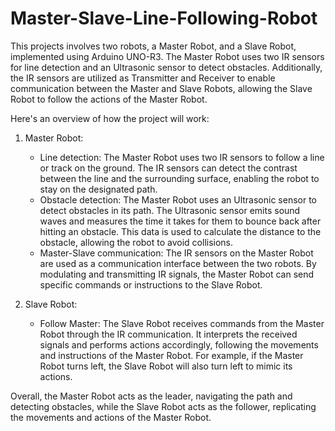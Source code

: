 # Master-Slave-Line-Following-Robot
This projects involves two robots, a Master Robot, and a Slave Robot, implemented using Arduino UNO-R3. The Master Robot uses two IR sensors for line detection and an Ultrasonic sensor to detect obstacles. Additionally, the IR sensors are utilized as Transmitter and Receiver to enable communication between the Master and Slave Robots, allowing the Slave Robot to follow the actions of the Master Robot.

Here's an overview of how the project will work:

1. Master Robot:
   - Line detection: The Master Robot uses two IR sensors to follow a line or track on the ground. The IR sensors can detect the contrast between the line and the surrounding surface, enabling the robot to stay on the designated path.
   - Obstacle detection: The Master Robot uses an Ultrasonic sensor to detect obstacles in its path. The Ultrasonic sensor emits sound waves and measures the time it takes for them to bounce back after hitting an obstacle. This data is used to calculate the distance to the obstacle, allowing the robot to avoid collisions.
   - Master-Slave communication: The IR sensors on the Master Robot are used as a communication interface between the two robots. By modulating and transmitting IR signals, the Master Robot can send specific commands or instructions to the Slave Robot.

2. Slave Robot:
   - Follow Master: The Slave Robot receives commands from the Master Robot through the IR communication. It interprets the received signals and performs actions accordingly, following the movements and instructions of the Master Robot. For example, if the Master Robot turns left, the Slave Robot will also turn left to mimic its actions.

Overall, the Master Robot acts as the leader, navigating the path and detecting obstacles, while the Slave Robot acts as the follower, replicating the movements and actions of the Master Robot.
